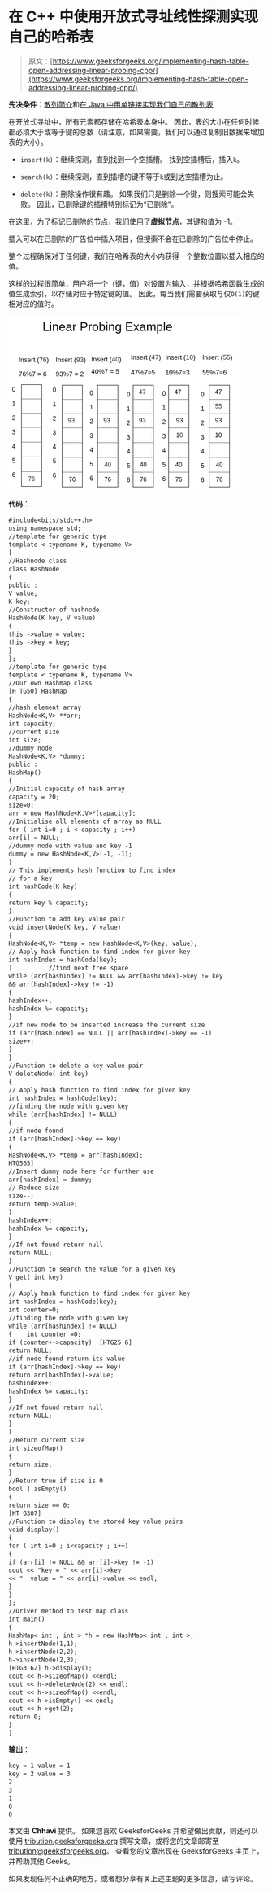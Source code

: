 # 在 C++ 中使用开放式寻址线性探测实现自己的哈希表

> 原文：[https://www.geeksforgeeks.org/implementing-hash-table-open-addressing-linear-probing-cpp/](https://www.geeksforgeeks.org/implementing-hash-table-open-addressing-linear-probing-cpp/)

**先决条件**：[散列简介](https://www.geeksforgeeks.org/hashing-set-1-introduction/)和[在 Java 中用单链接实现我们自己的散列表](https://www.geeksforgeeks.org/implementing-our-own-hash-table-with-separate-chaining-in-java/)

在开放式寻址中，所有元素都存储在哈希表本身中。 因此，表的大小在任何时候都必须大于或等于键的总数（请注意，如果需要，我们可以通过复制旧数据来增加表的大小）。

*   `insert(k)`：继续探测，直到找到一个空插槽。 找到空插槽后，插入`k`。

*   `search(k)`：继续探测，直到插槽的键不等于`k`或到达空插槽为止。

*   `delete(k)`：删除操作很有趣。 如果我们只是删除一个键，则搜索可能会失败。 因此，已删除键的插槽特别标记为“已删除”。

在这里，为了标记已删除的节点，我们使用了**虚拟节点**，其键和值为 -1。

插入可以在已删除的广告位中插入项目，但搜索不会在已删除的广告位中停止。

整个过程确保对于任何键，我们在哈希表的大小内获得一个整数位置以插入相应的值。

这样的过程很简单，用户将一个（键，值）对设置为输入，并根据哈希函数生成的值生成索引，以存储对应于特定键的值。 因此，每当我们需要获取与仅`O(1)`的键相对应的值时。

![](img/62b1efaa86a55f91e638f1fd76d1a5d4.png)

**代码**：

```
#include<bits/stdc++.h>
using namespace std;
//template for generic type
template < typename K, typename V>
[
//Hashnode class
class HashNode
{
public :
V value;
K key;
//Constructor of hashnode
HashNode(K key, V value)
{
this ->value = value;
this ->key = key;
}
};
//template for generic type
template < typename K, typename V>
//Our own Hashmap class
[H TG50] HashMap
{
//hash element array
HashNode<K,V> **arr;
int capacity;
//current size
int size;
//dummy node
HashNode<K,V> *dummy;
public :
HashMap()
{
//Initial capacity of hash array
capacity = 20;
size=0;
arr = new HashNode<K,V>*[capacity];
//Initialise all elements of array as NULL
for ( int i=0 ; i < capacity ; i++)
arr[i] = NULL;
//dummy node with value and key -1
dummy = new HashNode<K,V>(-1, -1);
}
// This implements hash function to find index
// for a key
int hashCode(K key)
{
return key % capacity;
}
//Function to add key value pair
void insertNode(K key, V value)
{
HashNode<K,V> *temp = new HashNode<K,V>(key, value);
// Apply hash function to find index for given key
int hashIndex = hashCode(key);
]          //find next free space
while (arr[hashIndex] != NULL && arr[hashIndex]->key != key
&& arr[hashIndex]->key != -1)
{
hashIndex++;
hashIndex %= capacity;
}
//if new node to be inserted increase the current size
if (arr[hashIndex] == NULL || arr[hashIndex]->key == -1)
size++;
]
}
//Function to delete a key value pair
V deleteNode( int key)
{
// Apply hash function to find index for given key
int hashIndex = hashCode(key);
//finding the node with given key
while (arr[hashIndex] != NULL)
{
//if node found
if (arr[hashIndex]->key == key)
{
HashNode<K,V> *temp = arr[hashIndex];
HTG565]
//Insert dummy node here for further use
arr[hashIndex] = dummy;
// Reduce size
size--;
return temp->value;
}
hashIndex++;
hashIndex %= capacity;
}
//If not found return null
return NULL;
}
//Function to search the value for a given key
V get( int key)
{
// Apply hash function to find index for given key
int hashIndex = hashCode(key);
int counter=0;
//finding the node with given key
while (arr[hashIndex] != NULL)
{    int counter =0;
if (counter++>capacity)  [HTG25 6]
return NULL;
//if node found return its value
if (arr[hashIndex]->key == key)
return arr[hashIndex]->value;
hashIndex++;
hashIndex %= capacity;
}
//If not found return null
return NULL;
}
[
//Return current size
int sizeofMap()
{
return size;
}
//Return true if size is 0
bool ] isEmpty()
{
return size == 0;
[HT G307]
//Function to display the stored key value pairs
void display()
{
for ( int i=0 ; i<capacity ; i++)
{
if (arr[i] != NULL && arr[i]->key != -1)
cout << "key = " << arr[i]->key
<< "  value = " << arr[i]->value << endl;
}
}
};
//Driver method to test map class
int main()
{
HashMap< int , int > *h = new HashMap< int , int >;
h->insertNode(1,1);
h->insertNode(2,2);
h->insertNode(2,3);
[HTG3 62] h->display();
cout << h->sizeofMap() <<endl;
cout << h->deleteNode(2) << endl;
cout << h->sizeofMap() <<endl;
cout << h->isEmpty() << endl;
cout << h->get(2);
return 0;
}
]
```

**输出**：

```
key = 1 value = 1
key = 2 value = 3
2
3
1
0
0

```

本文由 **Chhavi** 提供。 如果您喜欢 GeeksforGeeks 并希望做出贡献，则还可以使用 [tribution.geeksforgeeks.org](http://www.contribute.geeksforgeeks.org) 撰写文章，或将您的文章邮寄至 tribution@geeksforgeeks.org。 查看您的文章出现在 GeeksforGeeks 主页上，并帮助其他 Geeks。

如果发现任何不正确的地方，或者想分享有关上述主题的更多信息，请写评论。

